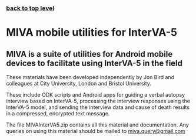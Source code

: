 ### [back to top level](https://github.com/peterbyass/InterVA-5)

# MIVA mobile utilities for InterVA-5

## MIVA is a suite of utilities for Android mobile devices to facilitate using InterVA-5 in the field

These materials have been developed independently by Jon Bird and colleagues at City University, London and Bristol University.

These include ODK scripts and Android apps for guiding a verbal autopsy interview based on InterVA-5, processing the interview responses using the InterVA-5 model, and sending the interview data and cause of death results in a compressed, encrypted text message.

The file MIVAInterVA5.zip contains all this material and documentation. Any queries on using this material should be mailed to miva.query@gmail.com


